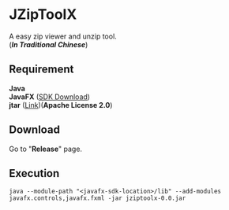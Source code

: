 # JZipToolX

A easy zip viewer and unzip tool.<br>
(***In Traditional Chinese***)

## Requirement
**Java**<br>
**JavaFX** ([SDK Download](https://gluonhq.com/products/javafx/))<br>
**jtar** ([Link](https://code.google.com/p/jtar/))(**Apache License 2.0**)

## Download
Go to "**Release**" page.

## Execution
```shell
java --module-path "<javafx-sdk-location>/lib" --add-modules javafx.controls,javafx.fxml -jar jziptoolx-0.0.jar
```